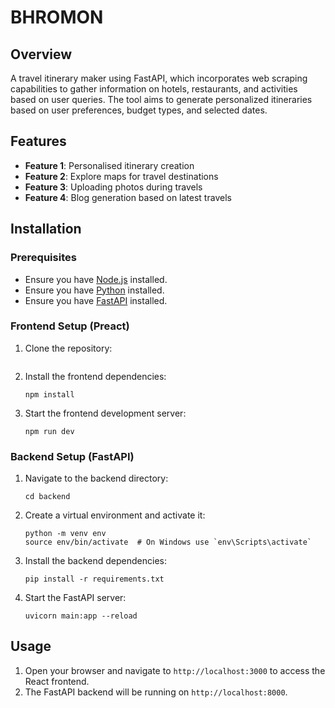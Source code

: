 # BHROMON

## Overview
A travel itinerary maker using FastAPI, which incorporates web scraping capabilities to gather information on hotels, restaurants, and activities based on user queries. The tool aims to generate personalized itineraries based on user preferences, budget types, and selected dates.

## Features
- **Feature 1**: Personalised itinerary creation
- **Feature 2**: Explore maps for travel destinations
- **Feature 3**: Uploading photos during travels
- **Feature 4**: Blog generation based on latest travels

## Installation

### Prerequisites
- Ensure you have [Node.js](https://nodejs.org/) installed.
- Ensure you have [Python](https://www.python.org/) installed.
- Ensure you have [FastAPI](https://fastapi.tiangolo.com/) installed.

### Frontend Setup (Preact)
1. Clone the repository:
   ```git@github.com:teapot-hackathon/buet-cse-fest.git
   ```

2. Install the frontend dependencies:
   ```
   npm install
   ```

3. Start the frontend development server:
   ```
   npm run dev
   ```

### Backend Setup (FastAPI)
1. Navigate to the backend directory:
   ```
   cd backend
   ```

2. Create a virtual environment and activate it:
   ```
   python -m venv env
   source env/bin/activate  # On Windows use `env\Scripts\activate`
   ```

3. Install the backend dependencies:
   ```
   pip install -r requirements.txt
   ```

4. Start the FastAPI server:
   ```
   uvicorn main:app --reload
   ```

## Usage
1. Open your browser and navigate to `http://localhost:3000` to access the React frontend.
2. The FastAPI backend will be running on `http://localhost:8000`.
